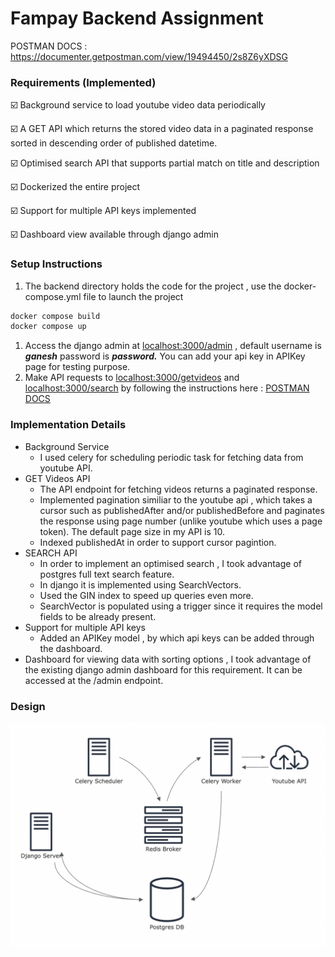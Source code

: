# Fampay Backend Assignment

POSTMAN DOCS : https://documenter.getpostman.com/view/19494450/2s8Z6yXDSG

### Requirements (Implemented)

☑️ Background service to load youtube video data periodically

☑️ A GET API which returns the stored video data in a paginated response sorted in descending order of published datetime.

☑️ Optimised search API that supports partial match on title and description

☑️ Dockerized the entire project

☑️ Support for multiple API keys implemented

☑️ Dashboard view available through django admin

### Setup Instructions

1.  The backend directory holds the code for the project , use the docker-compose.yml file to launch the project

```vhdl
docker compose build 
docker compose up
```

1.  Access the django admin at [localhost:3000/admin](http://localhost:3000/admin) , default username is _**ganesh**_ password is _**password.**_ You can add your api key in APIKey page for testing purpose.
2.  Make API requests to [localhost:3000/getvideos](http://localhost:3000/getvideos) and [localhost:3000/search](http://localhost:3000/search) by following the instructions here : [POSTMAN DOCS](https://documenter.getpostman.com/view/19494450/2s8Z6yXDSG)

### Implementation Details

- Background Service
    - I used celery for scheduling periodic task for fetching data from youtube API.
- GET Videos API
    - The API endpoint for fetching videos returns a paginated response.
    - Implemented pagination similiar to the youtube api , which takes a cursor such as publishedAfter and/or publishedBefore and paginates the response using page number (unlike youtube which uses a page token). The default page size in my API is 10.
    - Indexed publishedAt in order to support cursor pagintion.
- SEARCH API
    - In order to implement an optimised search , I took advantage of postgres full text search feature.
    - In django it is implemented using SearchVectors.
    - Used the GIN index to speed up queries even more.
    - SearchVector is populated using a trigger since it requires the model fields to be already present.
- Support for multiple API keys
    - Added an APIKey model , by which api keys can be added through the dashboard.
- Dashboard for viewing data with sorting options , I took advantage of the existing django admin dashboard for this requirement. It can be accessed at the /admin endpoint.
### Design

![design.png](design.png)
